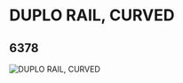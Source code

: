 # DUPLO RAIL, CURVED
## 6378
![DUPLO RAIL, CURVED](https://lc-www-live-s.legocdn.com/media/bricks/5/2/637827.jpg)